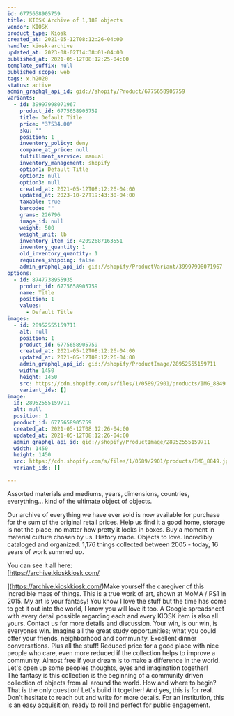 ```yaml
---
id: 6775658905759
title: KIOSK Archive of 1,188 objects
vendor: KIOSK
product_type: Kiosk
created_at: 2021-05-12T08:12:26-04:00
handle: kiosk-archive
updated_at: 2023-08-02T14:38:01-04:00
published_at: 2021-05-12T08:12:25-04:00
template_suffix: null
published_scope: web
tags: x.h2020
status: active
admin_graphql_api_id: gid://shopify/Product/6775658905759
variants:
  - id: 39997998071967
    product_id: 6775658905759
    title: Default Title
    price: "37534.00"
    sku: ""
    position: 1
    inventory_policy: deny
    compare_at_price: null
    fulfillment_service: manual
    inventory_management: shopify
    option1: Default Title
    option2: null
    option3: null
    created_at: 2021-05-12T08:12:26-04:00
    updated_at: 2023-10-27T19:43:30-04:00
    taxable: true
    barcode: ""
    grams: 226796
    image_id: null
    weight: 500
    weight_unit: lb
    inventory_item_id: 42092687163551
    inventory_quantity: 1
    old_inventory_quantity: 1
    requires_shipping: false
    admin_graphql_api_id: gid://shopify/ProductVariant/39997998071967
options:
  - id: 8747738955935
    product_id: 6775658905759
    name: Title
    position: 1
    values:
      - Default Title
images:
  - id: 28952555159711
    alt: null
    position: 1
    product_id: 6775658905759
    created_at: 2021-05-12T08:12:26-04:00
    updated_at: 2021-05-12T08:12:26-04:00
    admin_graphql_api_id: gid://shopify/ProductImage/28952555159711
    width: 1450
    height: 1450
    src: https://cdn.shopify.com/s/files/1/0589/2901/products/IMG_8849.jpg?v=1620821546
    variant_ids: []
image:
  id: 28952555159711
  alt: null
  position: 1
  product_id: 6775658905759
  created_at: 2021-05-12T08:12:26-04:00
  updated_at: 2021-05-12T08:12:26-04:00
  admin_graphql_api_id: gid://shopify/ProductImage/28952555159711
  width: 1450
  height: 1450
  src: https://cdn.shopify.com/s/files/1/0589/2901/products/IMG_8849.jpg?v=1620821546
  variant_ids: []

---
```


Assorted materials and mediums, years, dimensions, countries, everything... kind of the ultimate object of objects.  
  
Our archive of everything we have ever sold is now available for purchase for the sum of the original retail prices. Help us find it a good home, storage is not the place, no matter how pretty it looks in boxes. Buy a moment in material culture chosen by us. History made. Objects to love. Incredibly cataloged and organized. 1,176 things collected between 2005 - today, 16 years of work summed up.  
  
You can see it all here:  
[https://archive.kioskkiosk.com/  
  
](https://archive.kioskkiosk.com/)Make yourself the caregiver of this incredible mass of things. This is a true work of art, shown at MoMA / PS1 in 2015. My art is your fantasy! You know I love the stuff but the time has come to get it out into the world, I know you will love it too. A Google spreadsheet with every detail possible regarding each and every KIOSK item is also all yours. Contact us for more details and discussion. Your win, is our win, is everyones win. Imagine all the great study opportunities; what you could offer your friends, neighborhood and community. Excellent dinner conversations. Plus all the stuff! Reduced price for a good place with nice people who care, even more reduced if the collection helps to improve a community. Almost free if your dream is to make a difference in the world. Let's open up some peoples thoughts, eyes and imagination together! The fantasy is this collection is the beginning of a community driven collection of objects from all around the world. How and where to begin? That is the only question! Let's build it together! And yes, this is for real. Don't hesitate to reach out and write for more details. For an institution, this is an easy acquisition, ready to roll and perfect for public engagement.